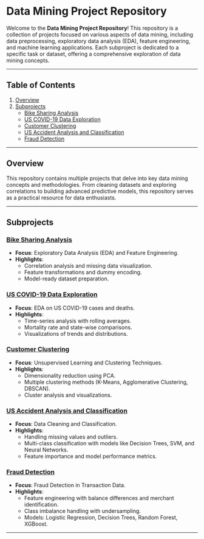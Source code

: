 # Data Mining Project Repository

Welcome to the **Data Mining Project Repository**! This repository is a collection of projects focused on various aspects of data mining, including data preprocessing, exploratory data analysis (EDA), feature engineering, and machine learning applications. Each subproject is dedicated to a specific task or dataset, offering a comprehensive exploration of data mining concepts.

---

## Table of Contents

1. [Overview](#overview)
2. [Subprojects](#subprojects)
   - [Bike Sharing Analysis](#bike-sharing-analysis)
   - [US COVID-19 Data Exploration](#us-covid-19-data-exploration)
   - [Customer Clustering](#customer-clustering)
   - [US Accident Analysis and Classification](#us-accident-analysis-and-classification)
   - [Fraud Detection](#fraud-detection)

---

## Overview

This repository contains multiple projects that delve into key data mining concepts and methodologies. From cleaning datasets and exploring correlations to building advanced predictive models, this repository serves as a practical resource for data enthusiasts.

---

## Subprojects

### [Bike Sharing Analysis](https://github.com/ImDB0oo1/Data_mining/blob/master/Exploratory_Data_Analysis_(EDA))

- **Focus**: Exploratory Data Analysis (EDA) and Feature Engineering.
- **Highlights**:
  - Correlation analysis and missing data visualization.
  - Feature transformations and dummy encoding.
  - Model-ready dataset preparation.

### [US COVID-19 Data Exploration](https://github.com/ImDB0oo1/Data_mining/blob/master/Exploratory_Data_Analysis_(EDA))

- **Focus**: EDA on US COVID-19 cases and deaths.
- **Highlights**:
  - Time-series analysis with rolling averages.
  - Mortality rate and state-wise comparisons.
  - Visualizations of trends and distributions.

### [Customer Clustering](https://github.com/ImDB0oo1/Data_mining/blob/master/Clustering)

- **Focus**: Unsupervised Learning and Clustering Techniques.
- **Highlights**:
  - Dimensionality reduction using PCA.
  - Multiple clustering methods (K-Means, Agglomerative Clustering, DBSCAN).
  - Cluster analysis and visualizations.

### [US Accident Analysis and Classification](https://github.com/ImDB0oo1/Data_mining/tree/master/Classification)

- **Focus**: Data Cleaning and Classification.
- **Highlights**:
  - Handling missing values and outliers.
  - Multi-class classification with models like Decision Trees, SVM, and Neural Networks.
  - Feature importance and model performance metrics.

### [Fraud Detection](https://github.com/ImDB0oo1/Data_mining/tree/master/Anomaly_Detection)

- **Focus**: Fraud Detection in Transaction Data.
- **Highlights**:
  - Feature engineering with balance differences and merchant identification.
  - Class imbalance handling with undersampling.
  - Models: Logistic Regression, Decision Trees, Random Forest, XGBoost.

---

